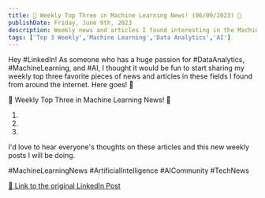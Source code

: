 ```yaml
---
title: 📰 Weekly Top Three in Machine Learning News! (06/09/2023) 🤖
publishDate: Friday, June 9th, 2023
description: Weekly news and articles I found interesting in the Machine Learning world.
tags: ['Top 3 Weekly','Machine Learning','Data Analytics','AI']
---
```


Hey #LinkedIn! As someone who has a huge passion for #DataAnalytics, #MachineLearning, and #AI, I thought it would be fun to start sharing my weekly top three favorite pieces of news and articles in these fields I found from around the internet. Here goes! 🙌

📰 Weekly Top Three in Machine Learning News! 🤖

1. 

2. 

3. 



I'd love to hear everyone's thoughts on these articles and this new weekly posts I will be doing.

#MachineLearningNews #ArtificialIntelligence #AICommunity #TechNews

[🔗 Link to the original LinkedIn Post](https://www.linkedin.com/feed/)